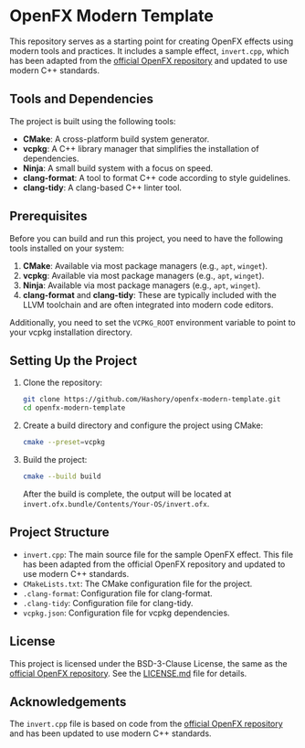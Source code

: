 # OpenFX Modern Template

This repository serves as a starting point for creating OpenFX effects using modern tools and practices. It includes a sample effect, `invert.cpp`, which has been adapted from the [official OpenFX repository](https://github.com/AcademySoftwareFoundation/openfx) and updated to use modern C++ standards.

## Tools and Dependencies

The project is built using the following tools:

- **CMake**: A cross-platform build system generator.
- **vcpkg**: A C++ library manager that simplifies the installation of dependencies.
- **Ninja**: A small build system with a focus on speed.
- **clang-format**: A tool to format C++ code according to style guidelines.
- **clang-tidy**: A clang-based C++ linter tool.

## Prerequisites

Before you can build and run this project, you need to have the following tools installed on your system:

1. **CMake**: Available via most package managers (e.g., `apt`, `winget`).
2. **vcpkg**: Available via most package managers (e.g., `apt`, `winget`).
3. **Ninja**: Available via most package managers (e.g., `apt`, `winget`).
4. **clang-format** and **clang-tidy**: These are typically included with the LLVM toolchain and are often integrated into modern code editors.

Additionally, you need to set the `VCPKG_ROOT` environment variable to point to your vcpkg installation directory.

## Setting Up the Project

1. Clone the repository:
    ```sh
    git clone https://github.com/Hashory/openfx-modern-template.git
    cd openfx-modern-template
    ```

2. Create a build directory and configure the project using CMake:
    ```sh
    cmake --preset=vcpkg
    ```

3. Build the project:
    ```sh
    cmake --build build
    ```

    After the build is complete, the output will be located at `invert.ofx.bundle/Contents/Your-OS/invert.ofx`.

## Project Structure

- `invert.cpp`: The main source file for the sample OpenFX effect. This file has been adapted from the official OpenFX repository and updated to use modern C++ standards.
- `CMakeLists.txt`: The CMake configuration file for the project.
- `.clang-format`: Configuration file for clang-format.
- `.clang-tidy`: Configuration file for clang-tidy.
- `vcpkg.json`: Configuration file for vcpkg dependencies.

## License

This project is licensed under the BSD-3-Clause License, the same as the [official OpenFX repository](https://github.com/AcademySoftwareFoundation/openfx). See the [LICENSE.md](LICENSE.md) file for details.

## Acknowledgements

The `invert.cpp` file is based on code from the [official OpenFX repository](https://github.com/AcademySoftwareFoundation/openfx) and has been updated to use modern C++ standards.
